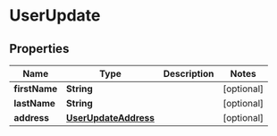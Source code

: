 
# UserUpdate

## Properties
Name | Type | Description | Notes
------------ | ------------- | ------------- | -------------
**firstName** | **String** |  |  [optional]
**lastName** | **String** |  |  [optional]
**address** | [**UserUpdateAddress**](UserUpdateAddress.md) |  |  [optional]



